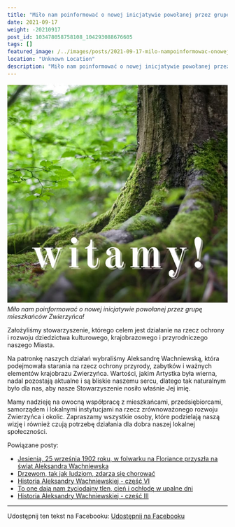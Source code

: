 ```yaml
---
title: "Miło nam poinformować o nowej inicjatywie powołanej przez grupę mieszkańców Zwierzyńca!"
date: 2021-09-17
weight: -20210917
post_id: 103478058758108_104293088676605
tags: []
featured_image: /../images/posts/2021-09-17-milo-nampoinformowac-onowej-inicjatywie-powolanej.jpg
location: "Unknown Location"
description: "Miło nam poinformować o nowej inicjatywie powołanej przez grupę mieszkańców Zwierzyńca!..."
---
```


![Miło nam poinformować o nowej inicjatywie powołanej przez grupę mieszkańców Zwierzyńca!](/images/posts/2021-09-17-milo-nampoinformowac-onowej-inicjatywie-powolanej.jpg)
*Miło nam poinformować o nowej inicjatywie powołanej przez grupę mieszkańców Zwierzyńca!*

Założyliśmy stowarzyszenie, którego celem jest działanie na rzecz ochrony i rozwoju dziedzictwa kulturowego, krajobrazowego i przyrodniczego naszego Miasta.

Na patronkę naszych działań wybraliśmy Aleksandrę Wachniewską, która podejmowała starania na rzecz ochrony przyrody, zabytków i ważnych elementów krajobrazu Zwierzyńca. Wartości, jakim Artystka była wierna, nadal pozostają aktualne i są bliskie naszemu sercu, dlatego tak naturalnym było dla nas, aby nasze Stowarzyszenie nosiło właśnie Jej imię.

Mamy nadzieję na owocną współpracę z mieszkańcami, przedsiębiorcami, samorządem i lokalnymi instytucjami na rzecz zrównoważonego rozwoju Zwierzyńca i okolic. Zapraszamy wszystkie osoby, które podzielają naszą wizję i również czują potrzebę działania dla dobra naszej lokalnej społeczności.

Powiązane posty:
- [Jesienią, 25 września 1902 roku, w folwarku na Floriance przyszła na świat Aleksandra Wachniewska](/posts/jesienia-25-wrzesnia-1902-roku-w-folwarku)
- [Drzewom, tak jak ludziom, zdarza się chorować](/posts/drzewom-tak-jak-ludziom-zdarza-sie-chorowac)
- [Historia Aleksandry Wachniewskiej - część VI](/posts/historia-aleksandry-wachniewskiej-czesc-vi)
- [To one dają nam życiodajny tlen, cień i ochłodę w upalne dni](/posts/to-one-daja-nam-zyciodajny-tlen-cien-i-ochlode)
- [Historia Aleksandry Wachniewskiej - część III](/posts/historia-aleksandry-wachniewskiej-czesc-iii)


---

Udostępnij ten tekst na Facebooku:
[Udostępnij na Facebooku](https://www.facebook.com/sharer/sharer.php?u=https://stowarzyszeniewachniewskiej.pl/posts/milo-nampoinformowac-onowej-inicjatywie-powolanej)

<script type="application/ld+json">
{
  "@context": "https://schema.org",
  "@type": "BlogPosting",
  "headline": "Miło nam poinformować o nowej inicjatywie powołanej przez grupę mieszkańców Zwierzyńca!",
  "datePublished": "2021-09-17",
  "dateModified": "2021-09-17",
  "author": {
    "@type": "Organization",
    "name": "Stowarzyszenie im. Aleksandry Wachniewskiej"
  },
  "publisher": {
    "@type": "Organization",
    "name": "Stowarzyszenie im. Aleksandry Wachniewskiej",
    "logo": {
      "@type": "ImageObject",
      "url": "https://stowarzyszeniewachniewskiej.pl/images/logo/logo.svg"
    }
  },
  "mainEntityOfPage": {
    "@type": "WebPage",
    "@id": "https://stowarzyszeniewachniewskiej.pl/posts/milo-nampoinformowac-onowej-inicjatywie-powolanej"
  },
  "image": {
    "@type": "ImageObject",
    "url": "https://stowarzyszeniewachniewskiej.pl//images/posts/2021-09-17-milo-nampoinformowac-onowej-inicjatywie-powolanej.jpg"
  },
  "articleSection": "Dziedzictwo Kulturowe i Zabytki",
  "keywords": "[]",
  "wordCount": 100,
  "articleBody": "Założyliśmy stowarzyszenie, którego celem jest działanie na rzecz ochrony i rozwoju dziedzictwa kulturowego, krajobrazowego i przyrodniczego naszego Miasta.\n\nNa patronkę naszych działań wybraliśmy Aleksandrę Wachniewską, która podejmowała starania na rzecz ochrony przyrody, zabytków i ważnych elementów krajobrazu Zwierzyńca. Wartości, jakim Artystka była wierna, nadal pozostają aktualne i są bliskie naszemu sercu, dlatego tak naturalnym było dla nas, aby nasze Stowarzyszenie nosiło właśnie Jej imię.\n\nMamy nadzieję na owocną współpracę z mieszkańcami, przedsiębiorcami, samorządem i lokalnymi instytucjami na rzecz zrównoważonego rozwoju Zwierzyńca i okolic. Zapraszamy wszystkie osoby, które podzielają naszą wizję i również czują potrzebę działania dla dobra naszej lokalnej społeczności.",
  "description": "Miło nam poinformować o nowej inicjatywie powołanej przez grupę mieszkańców Zwierzyńca!...",
  "copyrightHolder": null
}
</script>
<script type="application/ld+json">
{
  "@context": "https://schema.org",
  "@type": "BreadcrumbList",
  "itemListElement": [
    {
      "@type": "ListItem",
      "position": 1,
      "name": "Home",
      "item": "https://stowarzyszeniewachniewskiej.pl"
    },
    {
      "@type": "ListItem",
      "position": 2,
      "name": "posts",
      "item": "https://stowarzyszeniewachniewskiej.pl/posts"
    },
    {
      "@type": "ListItem",
      "position": 3,
      "name": "Miło nam poinformować o nowej inicjatywie powołanej przez grupę mieszkańców Zwierzyńca!",
      "item": "https://stowarzyszeniewachniewskiej.pl/posts/milo-nampoinformowac-onowej-inicjatywie-powolanej"
    }
  ]
}
</script>

